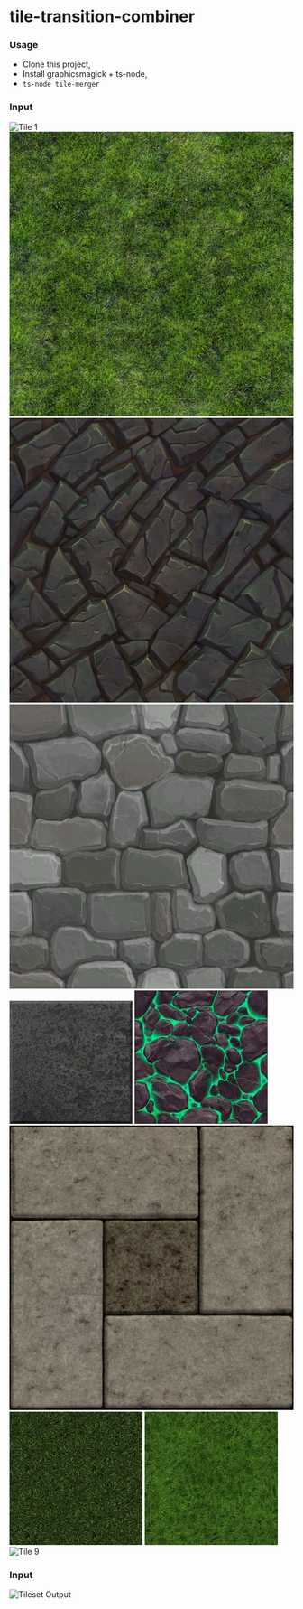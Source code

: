 # tile-transition-combiner

### Usage
- Clone this project,
- Install graphicsmagick + ts-node,
- `ts-node tile-merger`

### Input
![Tile 1](tiles/tile-transition-combiner/tiles/1.png)
![Tile 2](tiles/2.png)
![Tile 3](tiles/3.png)
![Tile 4](tiles/4.png)
![Tile 5](tiles/5.png)
![Tile 6](tiles/6.png)
![Tile 6](tiles/7.png)
![Tile 7](tiles/8.png)
![Tile 8](tiles/9.png)
![Tile 9](tiles/10.png)

### Input
![Tileset Output](https://github.com/radarsu/tile-transition-combiner/tileset-out.png)
